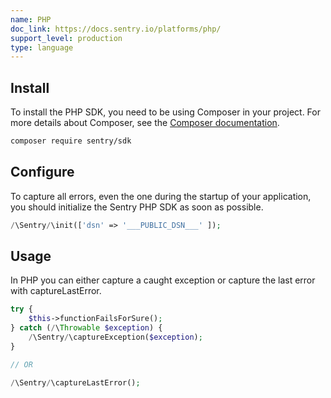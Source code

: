 ```yaml
---
name: PHP
doc_link: https://docs.sentry.io/platforms/php/
support_level: production
type: language
---
```


## Install

To install the PHP SDK, you need to be using Composer in your project. For more details about Composer, see the [Composer documentation](https://getcomposer.org/doc/).

```bash
composer require sentry/sdk
```

## Configure

To capture all errors, even the one during the startup of your application, you should initialize the Sentry PHP SDK as soon as possible.

```php
/\Sentry/\init(['dsn' => '___PUBLIC_DSN___' ]);
```

## Usage

In PHP you can either capture a caught exception or capture the last error with captureLastError.

```php
try {
    $this->functionFailsForSure();
} catch (/\Throwable $exception) {
    /\Sentry/\captureException($exception);
}

// OR

/\Sentry/\captureLastError();
```
